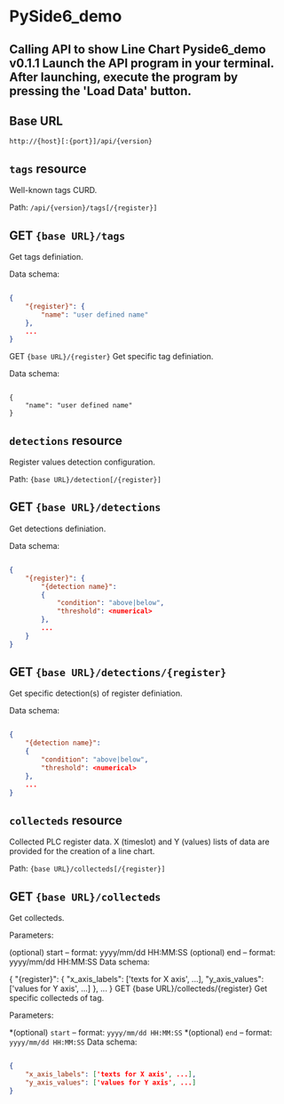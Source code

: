 # PySide6_demo
Calling API to show Line Chart
Pyside6_demo v0.1.1
Launch the API program in your terminal.
After launching, execute the program by pressing the 'Load Data' button.
---------------------------------
## Base URL
`http://{host}[:{port}]/api/{version}`
## `tags` resource
Well-known tags CURD.

Path: `/api/{version}/tags[/{register}]`

## GET `{base URL}/tags`
Get tags definiation.

Data schema:
```json

{
    "{register}": {
        "name": "user defined name"
    },
    ...
}

```
GET `{base URL}/{register}`
Get specific tag definiation.

Data schema:
```josn

{
    "name": "user defined name"
}

```
## `detections` resource
Register values detection configuration.

Path: `{base URL}/detection[/{register}]`

## GET `{base URL}/detections`
Get detections definiation.

Data schema:
```json

{
    "{register}": {
        "{detection name}": 
        {
            "condition": "above|below",
            "threshold": <numerical>
        },
        ...
    }
}

```
## GET `{base URL}/detections/{register}`
Get specific detection(s) of register definiation.

Data schema:
```json

{
    "{detection name}": 
    {
        "condition": "above|below",
        "threshold": <numerical>
    },
    ...
}

```
## `collecteds` resource
Collected PLC register data. X (timeslot) and Y (values) lists of data are provided for the creation of a line chart.

Path: `{base URL}/collecteds[/{register}]`

## GET `{base URL}/collecteds`
Get collecteds.

Parameters:

(optional) start – format: yyyy/mm/dd HH:MM:SS
(optional) end – format: yyyy/mm/dd HH:MM:SS
Data schema:

{
    "{register}": {
        "x_axis_labels": ['texts for X axis', ...],
        "y_axis_values": ['values for Y axis', ...]
    },
    ...
}
GET {base URL}/collecteds/{register}
Get specific collecteds of tag.

Parameters:

*(optional) `start` – format: `yyyy/mm/dd HH:MM:SS`
*(optional) `end` – format: `yyyy/mm/dd HH:MM:SS`
Data schema:
```json

{
    "x_axis_labels": ['texts for X axis', ...],
    "y_axis_values": ['values for Y axis', ...]
}

```
